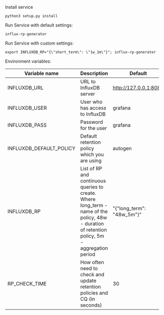 Install service
```
python3 setup.py install
```

Run Service with default settings:
```
influx-rp-generator
```

Run Service with custom settings:
```
export INFLUXDB_RP="{\"short_term\": \"1w_1m\"}"; influx-rp-generator
```

Environment variables:

|Variable name|Description|Default|
|---|---|---|
|INFLUXDB_URL|URL to InfluxDB server | http://127.0.0.1:8086 |
|INFLUXDB_USER|User who has access to InfluxDB|grafana|
|INFLUXDB_PASS|Password for the user|grafana|
|INFLUXDB_DEFAULT_POLICY|Default retention policy which you are using|autogen|
|INFLUXDB_RP|List of RP and continuous queries to create. Where long_term - name of the policy, 48w - duration of retention policy, 5m - aggregation period |"{\"long_term\": \"48w_5m\"}"|
|RP_CHECK_TIME|How often need to check and update retention policies and CQ (in seconds)|30|